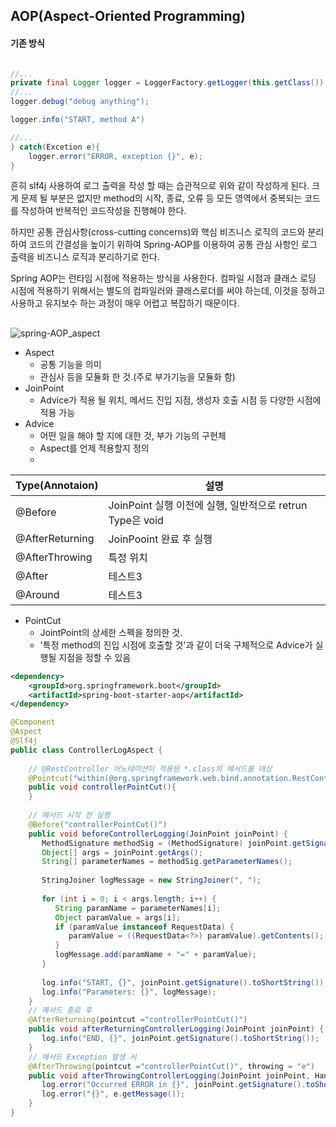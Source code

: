
## AOP(Aspect-Oriented Programming)



#### 기존 방식

```java

//...
private final Logger logger = LoggerFactory.getLogger(this.getClass());
//...
logger.debug("debug anything");

logger.info("START, method A")

//...
} catch(Excetion e){
	logger.error("ERROR, exception {}", e);
}
```
흔히 slf4j 사용하여 로그 출력을 작성 할 때는 습관적으로 위와 같이 작성하게 된다. 크게 문제 될 부분은 없지만 method의 시작, 종료, 오류 등 모든 영역에서 중복되는 코드를 작성하여 반복적인 코드작성을 진행해야 한다.

하지만 공통 관심사항(cross-cutting concerns)와 핵심 비즈니스 로직의 코드와 분리하여 코드의 간결성을 높이기 위하여 Spring-AOP를 이용하여 공통 관심 사항인 로그 출력을 비즈니스 로직과 분리하기로 한다.

Spring AOP는 런타임 시점에 적용하는 방식을 사용한다. 컴파일 시점과 클래스 로딩 시점에 적용하기 위해서는 별도의 컴파일러와 클래스로더를 써야 하는데, 이것을 정하고 사용하고 유지보수 하는 과정이 매우 어렵고 복잡하기 때문이다.

## 

![spring-AOP_aspect](https://velog.velcdn.com/images/kai6666/post/819d1819-7322-4804-a730-a3a9a235a5c3/image.png)


- Aspect
	- 공통 기능을 의미
	- 관심사 등을 모듈화 한 것.(주로 부가기능을 모듈화 함)
- JoinPoint
	- Advice가 적용 될 위치, 메서드 진입 지점, 생성자 호출 시점 등 다양한 시점에 적용 가능
- Advice
	- 어떤 일을 해야 할 지에 대한 것, 부가 기능의 구현체
	- Aspect를 언제 적용할지 정의
	- 

|Type(Annotaion)|설명|
|------|---|
|@Before|JoinPoint 실행 이전에 실행, 일반적으로 retrun Type은 void|
|@AfterReturning|JoinPooint 완료 후 실행|
|@AfterThrowing|특정 위치|
|@After|테스트3|
|@Around|테스트3|

- PointCut
	- JointPoint의 상세한 스펙을 정의한 것.
	- '특정 method의 진입 시점에 호출할 것'과 같이 더욱 구체적으로 Advice가 실행될 지점을 정할 수 있음

```xml
<dependency>
	<groupId>org.springframework.boot</groupId> 
	<artifactId>spring-boot-starter-aop</artifactId>
</dependency>
```


```java
@Component  
@Aspect  
@Slf4j  
public class ControllerLogAspect {  
  
    // @RestController 어노테이션이 적용된 *.class의 메서드를 대상  
    @Pointcut("within(@org.springframework.web.bind.annotation.RestController *)")  
    public void controllerPointCut(){  
    }  
  
    // 메서드 시작 전 실행  
    @Before("controllerPointCut()")  
    public void beforeControllerLogging(JoinPoint joinPoint) {  
       MethodSignature methodSig = (MethodSignature) joinPoint.getSignature();  
       Object[] args = joinPoint.getArgs();  
       String[] parameterNames = methodSig.getParameterNames();  
  
       StringJoiner logMessage = new StringJoiner(", ");  
  
       for (int i = 0; i < args.length; i++) {  
          String paramName = parameterNames[i];  
          Object paramValue = args[i];  
          if (paramValue instanceof RequestData) {  
             paramValue = ((RequestData<?>) paramValue).getContents();  
          }  
          logMessage.add(paramName + "=" + paramValue);  
       }  
  
       log.info("START, {}", joinPoint.getSignature().toShortString());  
       log.info("Parameters: {}", logMessage);  
    }  
    // 메서드 종료 후  
    @AfterReturning(pointcut ="controllerPointCut()")  
    public void afterReturningControllerLogging(JoinPoint joinPoint) {  
       log.info("END, {}", joinPoint.getSignature().toShortString());  
    }  
    // 메서드 Exception 발생 시  
    @AfterThrowing(pointcut ="controllerPointCut()", throwing = "e")  
    public void afterThrowingControllerLogging(JoinPoint joinPoint, HandyException e) {  
       log.error("Occurred ERROR in {}", joinPoint.getSignature().toShortString());  
       log.error("{}", e.getMessage());  
    }  
}
```